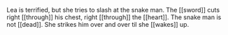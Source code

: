 Lea is terrified, but she tries to slash at the snake man. The [[sword]] cuts right [[through]] his chest, right [[through]] the [[heart]]. The snake man is not [[dead]]. She strikes him over and over til she [[wakes]] up.